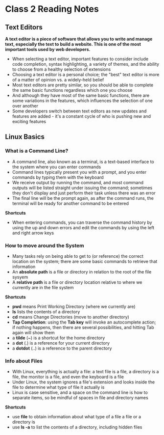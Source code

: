 # Class 2 Reading Notes

## Text Editors

**A text editor is a piece of software that allows you to write and manage text, especially the text to build a website. This is one of the most important tools used by web developers.**

- When selecting a text editor, important features to consider include code completion, syntax highlighting, a variety of themes, and the ability to choose from a healthy selection of extensions
- Choosing a text editor is a personal choice; the "best" text editor is more of a matter of opinion vs. a widely-held belief
- Most text editors are pretty similar, so you should be able to complete the same basic functions regardless which one you choose
- And although they have most of the same basic functions, there are some variations in the features, which influences the selection of one over another
- Some developers switch between text editors as new updates and features are added - it's a constant cycle of who is pushing new and exciting features

## Linux Basics

### **What is a Command Line?**
- A command line, also known as a terminal, is a text-based interface to the system where you can enter commands
- Command lines typically present you with a prompt, and you enter commands by typing them with the keyboard
- We receive output by running the command, and most command outputs will be listed straight under issuing the command; sometimes they don't display and just perform their task unless there was an error
- The final line will be the prompt again, as after the command runs, the terminal will be ready for another command to be entered

**Shortcuts**
- When entering commands, you can traverse the command history by using the up and down errors and edit the commands by using the left and right arrow keys

### **How to move around the System**
- Many tasks rely on being able to get to (or reference) the correct location on the system; there are some basic commands to retrieve that information 
- An **absolute path** is a file or directory in relation to the root of the file sysyem
- A **relative path** is a file or directory location relative to where we currently are in the file system

**Shortcuts**
- **pwd** means Print Working Directory (where we currently are)
- **ls** lists the contents of a directory
- **cd** means Change Directories (move to another directory)
- **Tap Completion**: using the **Tab key** will invoke an autocomplete action; if nothing happens, then there are several possibilities, and hitting Tab again will show them
- a **tilde** (~) is a shortcut for the home directory
- a **dot** (.) is a reference for your current directory
- a **dotdot** (..) is a reference to the parent directory

### **Info about Files**
- With Linux, everything is actually a file: a text file is a file, a directory is a file, the monitor is a file, and even the keyboard is a file
- Under Linux, the system ignores a file's extension and looks inside the file to determine what type of file it actually is
- Linux is case sensitive, and a space on the command line is how to separate items, so be mindful of spaces in file and directory names

**Shortcuts**
- use **file** to obtain information about what type of a file a file or a directory is
- use **ls -a** to list the contents of a directory, including hidden files
